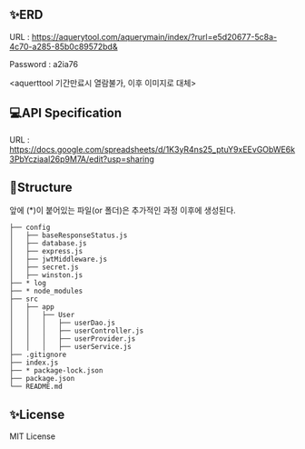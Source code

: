 ## ✨ERD 
URL : https://aquerytool.com/aquerymain/index/?rurl=e5d20677-5c8a-4c70-a285-85b0c89572bd&

Password : a2ia76

<aquerttool 기간만료시 열람불가, 이후 이미지로 대체>

## 💻API Specification 

URL : https://docs.google.com/spreadsheets/d/1K3yR4ns25_ptuY9xEEvGObWE6k3PbYcziaaI26p9M7A/edit?usp=sharing

## 📁Structure
앞에 (*)이 붙어있는 파일(or 폴더)은 추가적인 과정 이후에 생성된다.
```
├── config                              
│   ├── baseResponseStatus.js            
│   ├── database.js                     
│   ├── express.js                      
│   ├── jwtMiddleware.js                
│   ├── secret.js                       
│   ├── winston.js                      
├── * log                               
├── * node_modules                    	
├── src                     			
│   ├── app              				
│ 	│   ├── User            		
│   │ 	│   ├── userDao.js          	
│ 	│ 	│   ├── userController.js 		
│ 	│ 	│   ├── userProvider.js   		
│ 	│ 	│   ├── userService.js   	 
├── .gitignore                     		
├── index.js                                              		
├── * package-lock.json              	 
├── package.json                       
└── README.md
```
## ✨License
MIT License
